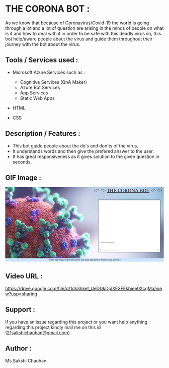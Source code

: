 # THE CORONA BOT :

As we know that because of Coronavirus/Covid-19 the world is going through a lot and a lot of question are arising in the minds of people on what is it and how to deal with it in order to be safe with this deadly virus so, this bot help/aware people about the virus and guide them throughout their journey with the bot about the virus.


## Tools / Services used :

- Microsoft Azure Services such as :
  - Cognitive Services (QnA Maker)
  - Azure Bot Services
  - App Services
  - Static Web Apps

- HTML
- CSS


## Description / Features :

- This bot guide people about the do's and don'ts of the virus.
- It understands words and then give the prefered answer to the user.
- It has great responsiveness as it gives solution to the given question in seconds.


## GIF Image :

![](visuals.gif)

## Video URL :

https://drive.google.com/file/d/1dk3hket_UeDDkDplXE3FEkbiee0XcgMa/view?usp=sharing

## Support :

If you have an issue regarding this project or you want help anything regarding this project kindly mail me on this id (21sakshichauhan@gmail.com).


## Author :

Ms.Sakshi Chauhan

